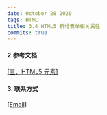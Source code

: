 ```yaml
---
date: October 28 2020
tags: HTML
title: 3.4 HTML5 新增表单相关属性
commits: true
---
```

#### 2.参考文档

[[三、HTML5 元素]](https://web-oyster.github.io/2020/10/28/HTML/Tutorial/%E4%BA%94%E3%80%81HTML5%20%E5%85%83%E7%B4%A0/)

#### 3. 联系方式

[[Email]](yuanmin8888@outlook.com)